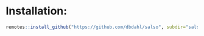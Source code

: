 # Installation:

```r
remotes::install_github("https://github.com/dbdahl/salso", subdir="salso")
```


